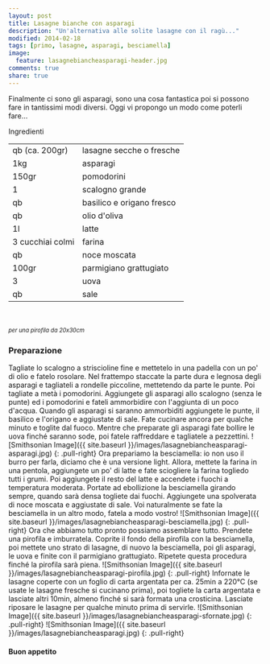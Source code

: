 ```yaml
---
layout: post
title: Lasagne bianche con asparagi
description: "Un'alternativa alle solite lasagne con il ragù..."
modified: 2014-02-18
tags: [primo, lasagne, asparagi, besciamella]
image:
  feature: lasagnebiancheasparagi-header.jpg
comments: true
share: true
---
```


Finalmente ci sono gli asparagi, sono una cosa fantastica poi si possono fare in tantissimi modi diversi. Oggi vi propongo un modo come poterli fare...

<div class="ingredients">
	<div class="ingredients-title">Ingredienti</div>
	<table>
		<tbody>
			<tr>
				<td>qb (ca. 200gr)</td>
				<td>lasagne secche o fresche</td>
			</tr>
			<tr>
				<td>1kg</td>
				<td>asparagi</td>
			</tr>
			<tr>
				<td>150gr</td>
				<td>pomodorini</td>
			</tr>
			<tr>
				<td>1</td>
				<td>scalogno grande</td>
			</tr>
			<tr>
				<td>qb</td>
				<td>basilico e origano fresco</td>
			</tr>
			<tr>
				<td>qb</td>
				<td>olio d'oliva</td>
			</tr>
			<tr>
				<td>1l</td>
				<td>latte</td>
			</tr>
			<tr>
				<td>3 cucchiai colmi</td>
				<td>farina</td>
			</tr>
			<tr>
				<td>qb</td>
				<td>noce moscata</td>
			</tr>
			<tr>
				<td>100gr</td>
				<td>parmigiano grattugiato</td>
			</tr>
			<tr>
				<td>3</td>
				<td>uova</td>
			</tr>
			<tr>
				<td>qb</td>
				<td>sale</td>
			</tr>
		</tbody>
	</table>
	<br></br>
  <i class="pull-right" style="font-size: 80%;">per una pirofila da 20x30cm</i>
</div>


<h3>
	<font color="grey">
		<i class="icon-cogs"></i>
	</font> Preparazione
</h3>

Tagliate lo scalogno a striscioline fine e mettetelo in una padella con un po' di olio e fatelo rosolare. Nel frattempo staccate la parte dura e legnosa degli asparagi e tagliateli a rondelle piccoline, mettetendo da parte le punte. Poi tagliate a metà i pomodorini. Aggiungete gli asparagi allo scalogno (senza le punte) ed i pomodorini e fateli ammorbidire con l'aggiunta di un poco d'acqua. Quando gli asparagi si saranno ammorbiditi aggiungete le punte, il basilico e l'origano e aggiustate di sale. Fate cucinare ancora per qualche minuto e toglite dal fuoco. Mentre che preparate gli asparagi fate bollire le uova finché saranno sode, poi fatele raffreddare e tagliatele a pezzettini.
![Smithsonian Image]({{ site.baseurl }}/images/lasagnebiancheasparagi-asparagi.jpg)
{: .pull-right}
Ora prepariamo la besciamella: io non uso il burro per farla, diciamo che è una versione light. Allora, mettete la farina in una pentola, aggiungete un po' di latte e fate sciogliere la farina togliedo tutti i grumi. Poi aggiungete il resto del latte e accendete i fuochi a temperatura moderata. Portate ad ebollizione la besciamella girando sempre, quando sarà densa togliete dai fuochi. Aggiungete una spolverata di noce moscata e aggiustate di sale. Voi naturalmente se fate la besciamella in un altro modo, fatela a modo vostro!
![Smithsonian Image]({{ site.baseurl }}/images/lasagnebiancheasparagi-besciamella.jpg)
{: .pull-right}
Ora che abbiamo tutto pronto possiamo assemblare tutto. Prendete una pirofila e imburratela. Coprite il fondo della pirofila con la besciamella, poi mettete uno strato di lasagne, di nuovo la besciamella, poi gli asparagi, le uova e finite con il parmigiano grattugiato. Ripetete questa procedura finché la pirofila sarà piena.
![Smithsonian Image]({{ site.baseurl }}/images/lasagnebiancheasparagi-pirofila.jpg)
{: .pull-right}
Infornate le lasagne coperte con un foglio di carta argentata per ca. 25min a 220°C (se usate le lasagne fresche si cucinano prima), poi togliete la carta argentata e lasciate altri 10min, almeno finché si sarà formata una crosticina. Lasciate riposare le lasagne per qualche minuto prima di servirle.
![Smithsonian Image]({{ site.baseurl }}/images/lasagnebiancheasparagi-sfornate.jpg)
{: .pull-right}
![Smithsonian Image]({{ site.baseurl }}/images/lasagnebiancheasparagi.jpg)
{: .pull-right}

<h4>Buon appetito
	<font color="red">
		<i class="icon-smile"></i>
	</font>
</h4>
